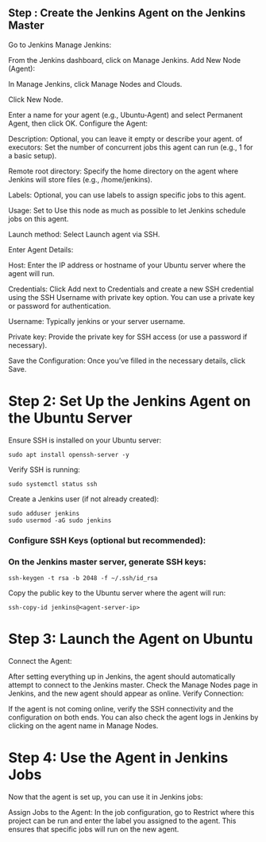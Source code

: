 ## Step : Create the Jenkins Agent on the Jenkins Master
Go to Jenkins Manage Jenkins:

From the Jenkins dashboard, click on Manage Jenkins.
Add New Node (Agent):

In Manage Jenkins, click Manage Nodes and Clouds.

Click New Node.

Enter a name for your agent (e.g., Ubuntu-Agent) and select Permanent Agent, then click OK.
Configure the Agent:

Description: Optional, you can leave it empty or describe your agent.
of executors: Set the number of concurrent jobs this agent can run (e.g., 1 for a basic setup).

Remote root directory: Specify the home directory on the agent where Jenkins will store files (e.g., /home/jenkins).

Labels: Optional, you can use labels to assign specific jobs to this agent.

Usage: Set to Use this node as much as possible to let Jenkins schedule jobs on this agent.

Launch method: Select Launch agent via SSH.

Enter Agent Details:

Host: Enter the IP address or hostname of your Ubuntu server where the agent will run.

Credentials: Click Add next to Credentials and create a new SSH credential using the SSH Username with private key option. You can use a private key or password for authentication.

Username: Typically jenkins or your server username.

Private key: Provide the private key for SSH access (or use a password if necessary).

Save the Configuration: Once you’ve filled in the necessary details, click Save.

# Step 2: Set Up the Jenkins Agent on the Ubuntu Server
Ensure SSH is installed on your Ubuntu server:

```
sudo apt install openssh-server -y
```
Verify SSH is running:

```
sudo systemctl status ssh
```
Create a Jenkins user (if not already created):

```
sudo adduser jenkins
sudo usermod -aG sudo jenkins
```
### Configure SSH Keys (optional but recommended):

### On the Jenkins master server, generate SSH keys:

```
ssh-keygen -t rsa -b 2048 -f ~/.ssh/id_rsa
```
Copy the public key to the Ubuntu server where the agent will run:
```
ssh-copy-id jenkins@<agent-server-ip>
```
# Step 3: Launch the Agent on Ubuntu
Connect the Agent:

After setting everything up in Jenkins, the agent should automatically attempt to connect to the Jenkins master.
Check the Manage Nodes page in Jenkins, and the new agent should appear as online.
Verify Connection:

If the agent is not coming online, verify the SSH connectivity and the configuration on both ends.
You can also check the agent logs in Jenkins by clicking on the agent name in Manage Nodes.
# Step 4: Use the Agent in Jenkins Jobs
Now that the agent is set up, you can use it in Jenkins jobs:

Assign Jobs to the Agent:
In the job configuration, go to Restrict where this project can be run and enter the label you assigned to the agent. This ensures that specific jobs will run on the new agent.
